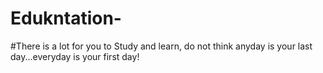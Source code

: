 # Edukntation-
#There is a lot for you to Study and learn, do not think anyday is your last day...everyday is your first day!
